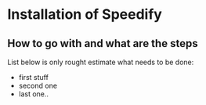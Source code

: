 # Installation of Speedify

## How to go with and what are the steps

List below is only rought estimate what needs to be done:
- first stuff
- second one
- last one..
